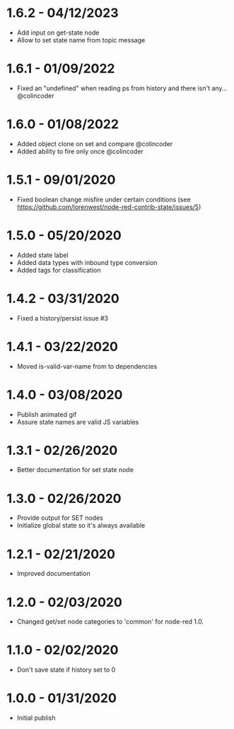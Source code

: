 1.6.2 - 04/12/2023
==================
  * Add input on get-state node 
  * Allow to set state name from topic message 

1.6.1 - 01/09/2022
==================

  * Fixed an "undefined" when reading ps from history and there isn't any… @colincoder

1.6.0 - 01/08/2022
==================

  * Added object clone on set and compare @colincoder
  * Added ability to fire only once @colincoder

1.5.1 - 09/01/2020
==================

  * Fixed boolean change misfire under certain conditions
    (see https://github.com/lorenwest/node-red-contrib-state/issues/5)

1.5.0 - 05/20/2020
==================

  * Added state label
  * Added data types with inbound type conversion
  * Added tags for classification

1.4.2 - 03/31/2020
==================

  * Fixed a history/persist issue #3

1.4.1 - 03/22/2020
==================

  * Moved is-valid-var-name from to dependencies

1.4.0 - 03/08/2020
==================

  * Publish animated gif
  * Assure state names are valid JS variables

1.3.1 - 02/26/2020
==================

  * Better documentation for set state node

1.3.0 - 02/26/2020
==================

  * Provide output for SET nodes
  * Initialize global state so it's always available

1.2.1 - 02/21/2020
==================

  * Improved documentation

1.2.0 - 02/03/2020
==================

  * Changed get/set node categories to 'common' for node-red 1.0.

1.1.0 - 02/02/2020
==================

  * Don't save state if history set to 0


1.0.0 - 01/31/2020
==================

  * Initial publish
